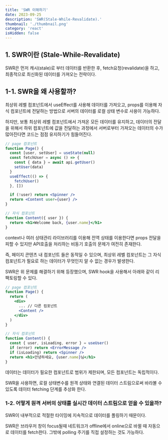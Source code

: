```yaml
---
title: 'SWR 이해하기'
date: 2023-09-25
description: 'SWR(Stale-While-Revalidate).'
thumbnail: './thumbnail.png'
category: 'react'
isHidden: false
---
```


## 1. SWR이란 (Stale-While-Revalidate)

SWR은 먼저 캐시(stale)로 부터 데이터를 반환한 후, fetch요청(revalidate)을 하고, 최종적으로 최신화된 데이터를 가져오는 전략이다.

## 1-1. SWR을 왜 사용할까?

최상위 레벨 컴포넌트에서 useEffect를 사용해 데이터를 가져오고, props를 이용해 자식 컴포넌트에 전달하는 방법으로 서버의 데이터를 로컬 상태 변수로 사용이 가능하다.

하지만, 보통 최상위 레벨 컴포넌트에서 가져온 모든 데이터를 유지하고, 데이터의 전달을 위해서 하위 컴포넌트에 값을 전달하는 과정에서 서버로부터 가져오는 데이터의 수가 많아진다면 코드는 점점 유지하기가 힘들어진다.

```jsx
// page 컴포넌트
function Page() {
  const [user, setUser] = useState(null)
  const fetchUser = async () => {
    const { data } = await api.getUser()
    setUser(data)
  }
  useEffect(() => {
    fetchUser()
  }, [])

  if (!user) return <Spinner />
  return <Content user={user} />
}

// 자식 컴포넌트
function Content({ user }) {
  return <h1>Welcome back, {user.name}</h1>
}
```

context나 여러 상태관리 라이브러리를 이용해 전역 상태를 이용한다면 props 전달을 피할 수 있지만 API호출을 처리하는 비동기 호출의 문제가 여전히 존재한다.

즉, 페이지 콘텐츠 내 컴포넌트 들은 동적일 수 있으며, 최상위 레벨 컴포넌트는 그 자식 컴포넌트가 필요로 하는 데이터가 무엇인지 알 수 없는 경우가 발생한다.

SWR은 위 문제를 해결하기 위해 등장했으며, SWR hook을 사용해서 아래와 같이 리팩토링할 수 있다.

```jsx
// page 컴포넌트
function Page() {
  return (
    <div>
      ... // 다른 컴포넌트
      <Content />
    </div>
  )
}

// 자식 컴포넌트
function Content() {
  const { user, isLoading, error } = useUser()
  if (error) return <ErrorMessage />
  if (isLoading) return <Spinner />
  return <h1>안녕하세요, {user.name}님</h1>
}
```

데이터는 데이터가 필요한 컴포넌트로 범위가 제한되며, 모든 컴포넌트는 독립적이다.

SWR을 사용하면, 로컬 상태변수를 원격 상태와 연결된 데이터 스트림으로써 바라볼 수 있도록 데이터 fetching 단계를 추상화 한다.

### 1-2. 어떻게 원격 서버의 상태를 실시간 데이터 스트림으로 얻을 수 있을까?

SWR이 내부적으로 적절한 타이밍에 지속적으로 데이터를 폴링하기 때문이다.

SWR은 브라우저 창이 focus될때 네트워크가 offline에서 online으로 바뀔 때 자동으로 데이터를 fetch한다. 그밖에 polling 주기를 직접 설정하는 것도 가능하다.
